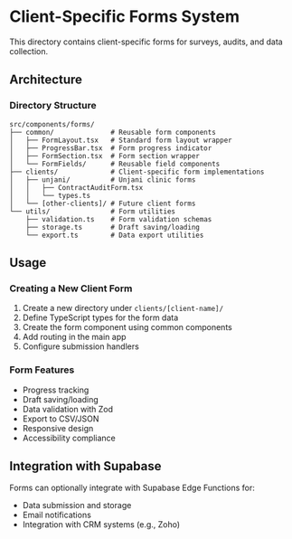 # Client-Specific Forms System

This directory contains client-specific forms for surveys, audits, and data collection.

## Architecture

### Directory Structure
```
src/components/forms/
├── common/              # Reusable form components
│   ├── FormLayout.tsx   # Standard form layout wrapper
│   ├── ProgressBar.tsx  # Form progress indicator
│   ├── FormSection.tsx  # Form section wrapper
│   └── FormFields/      # Reusable field components
├── clients/             # Client-specific form implementations
│   ├── unjani/          # Unjani clinic forms
│   │   ├── ContractAuditForm.tsx
│   │   └── types.ts
│   └── [other-clients]/ # Future client forms
└── utils/               # Form utilities
    ├── validation.ts    # Form validation schemas
    ├── storage.ts       # Draft saving/loading
    └── export.ts        # Data export utilities
```

## Usage

### Creating a New Client Form
1. Create a new directory under `clients/[client-name]/`
2. Define TypeScript types for the form data
3. Create the form component using common components
4. Add routing in the main app
5. Configure submission handlers

### Form Features
- Progress tracking
- Draft saving/loading
- Data validation with Zod
- Export to CSV/JSON
- Responsive design
- Accessibility compliance

## Integration with Supabase
Forms can optionally integrate with Supabase Edge Functions for:
- Data submission and storage
- Email notifications
- Integration with CRM systems (e.g., Zoho)